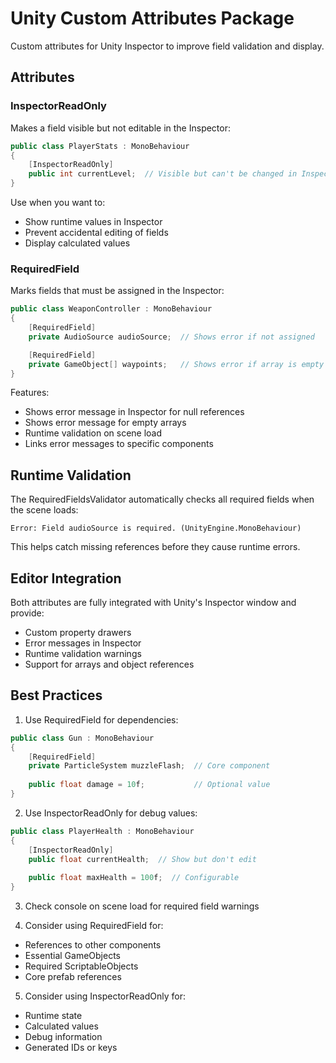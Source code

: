 # Unity Custom Attributes Package

Custom attributes for Unity Inspector to improve field validation and display.

## Attributes

### InspectorReadOnly
Makes a field visible but not editable in the Inspector:

```csharp
public class PlayerStats : MonoBehaviour 
{
    [InspectorReadOnly] 
    public int currentLevel;  // Visible but can't be changed in Inspector
}
```

Use when you want to:
- Show runtime values in Inspector
- Prevent accidental editing of fields
- Display calculated values

### RequiredField
Marks fields that must be assigned in the Inspector:

```csharp
public class WeaponController : MonoBehaviour 
{
    [RequiredField] 
    private AudioSource audioSource;  // Shows error if not assigned

    [RequiredField]
    private GameObject[] waypoints;   // Shows error if array is empty
}
```

Features:
- Shows error message in Inspector for null references
- Shows error message for empty arrays
- Runtime validation on scene load
- Links error messages to specific components

## Runtime Validation

The RequiredFieldsValidator automatically checks all required fields when the scene loads:

```
Error: Field audioSource is required. (UnityEngine.MonoBehaviour)
```

This helps catch missing references before they cause runtime errors.

## Editor Integration

Both attributes are fully integrated with Unity's Inspector window and provide:
- Custom property drawers
- Error messages in Inspector
- Runtime validation warnings
- Support for arrays and object references

## Best Practices

1. Use RequiredField for dependencies:
```csharp
public class Gun : MonoBehaviour 
{
    [RequiredField]
    private ParticleSystem muzzleFlash;  // Core component
    
    public float damage = 10f;           // Optional value
}
```

2. Use InspectorReadOnly for debug values:
```csharp
public class PlayerHealth : MonoBehaviour 
{
    [InspectorReadOnly]
    public float currentHealth;  // Show but don't edit
    
    public float maxHealth = 100f;  // Configurable
}
```

3. Check console on scene load for required field warnings

4. Consider using RequiredField for:
- References to other components
- Essential GameObjects
- Required ScriptableObjects
- Core prefab references

5. Consider using InspectorReadOnly for:
- Runtime state
- Calculated values
- Debug information
- Generated IDs or keys